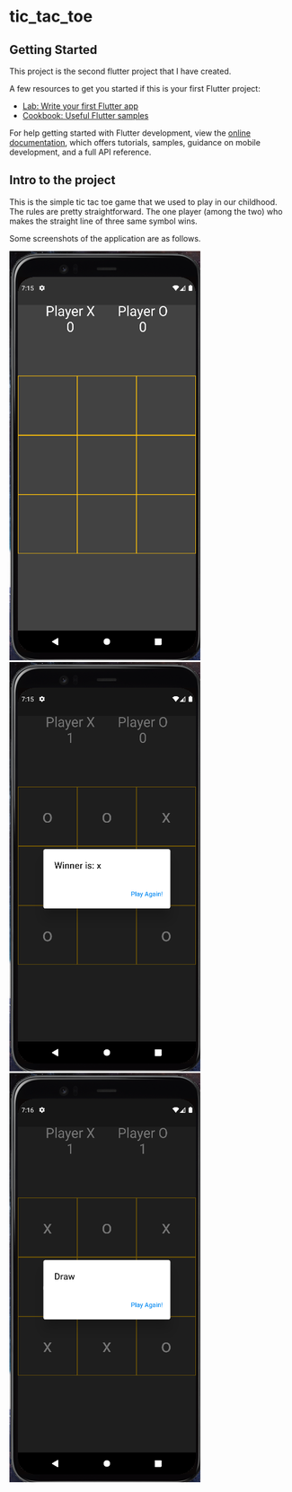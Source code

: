 # tic_tac_toe

## Getting Started

This project is the second flutter project that I have created.

A few resources to get you started if this is your first Flutter project:

- [Lab: Write your first Flutter app](https://docs.flutter.dev/get-started/codelab)
- [Cookbook: Useful Flutter samples](https://docs.flutter.dev/cookbook)

For help getting started with Flutter development, view the
[online documentation](https://docs.flutter.dev/), which offers tutorials,
samples, guidance on mobile development, and a full API reference.

## Intro to the project
This is the simple tic tac toe game that we used to play in our childhood. The rules are pretty straightforward. The one player (among the two) who makes the straight line of three same symbol wins. 

Some screenshots of the application are as follows.

<p float = "left">
<img src = "assets/screenshots/blank.png">  
<img src = "assets/screenshots/winner.png"> 
<img src = "assets/screenshots/draw.png"> 
</p>